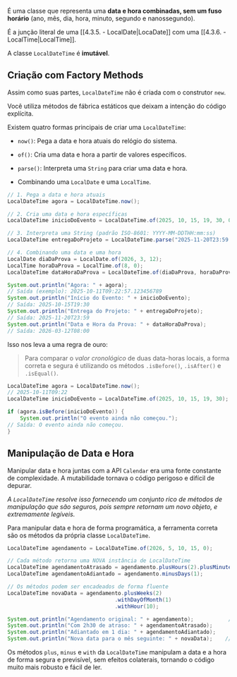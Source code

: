 É uma classe que representa uma **data e hora combinadas, sem um fuso horário** (ano, mês, dia, hora, minuto, segundo e nanossegundo).

É a junção literal de uma [[4.3.5. - LocalDate|LocaDate]] com uma [[4.3.6. - LocalTime|LocalTime]].

A classe `LocalDateTime` é **imutável**.

## Criação com Factory Methods

Assim como suas partes, `LocalDateTime` não é criada com o construtor `new`.

Você utiliza métodos de fábrica estáticos que deixam a intenção do código explícita.

Existem quatro formas principais de criar uma `LocalDateTime`:

- `now()`: Pega a data e hora atuais do relógio do sistema.
    
- `of()`: Cria uma data e hora a partir de valores específicos.
    
- `parse()`: Interpreta uma `String` para criar uma data e hora.
    
- Combinando uma `LocalDate` e uma `LocalTime`.
    

```Java
// 1. Pega a data e hora atuais
LocalDateTime agora = LocalDateTime.now();

// 2. Cria uma data e hora específicas
LocalDateTime inicioDoEvento = LocalDateTime.of(2025, 10, 15, 19, 30, 0);

// 3. Interpreta uma String (padrão ISO-8601: YYYY-MM-DDTHH:mm:ss)
LocalDateTime entregaDoProjeto = LocalDateTime.parse("2025-11-20T23:59:00");

// 4. Combinando uma data e uma hora
LocalDate diaDaProva = LocalDate.of(2026, 3, 12);
LocalTime horaDaProva = LocalTime.of(8, 0);
LocalDateTime dataHoraDaProva = LocalDateTime.of(diaDaProva, horaDaProva);

System.out.println("Agora: " + agora);
// Saída (exemplo): 2025-10-11T09:22:57.123456789
System.out.println("Início do Evento: " + inicioDoEvento);
// Saída: 2025-10-15T19:30
System.out.println("Entrega do Projeto: " + entregaDoProjeto);
// Saída: 2025-11-20T23:59
System.out.println("Data e Hora da Prova: " + dataHoraDaProva);
// Saída: 2026-03-12T08:00
```

Isso nos leva a uma regra de ouro:

> Para comparar o _valor cronológico_ de duas data-horas locais, a forma correta e segura é utilizando os métodos `.isBefore()`, `.isAfter()` e `.isEqual()`.

```Java
LocalDateTime agora = LocalDateTime.now();
// 2025-10-11T09:22
LocalDateTime inicioDoEvento = LocalDateTime.of(2025, 10, 15, 19, 30);

if (agora.isBefore(inicioDoEvento)) {
    System.out.println("O evento ainda não começou.");
// Saída: O evento ainda não começou.
}
```

## Manipulação de Data e Hora

Manipular data e hora juntas com a API `Calendar` era uma fonte constante de complexidade. A mutabilidade tornava o código perigoso e difícil de depurar.

_A `LocalDateTime` resolve isso fornecendo um conjunto rico de métodos de manipulação que são seguros, pois sempre retornam um novo objeto, e extremamente legíveis._

Para manipular data e hora de forma programática, a ferramenta correta são os métodos da própria classe `LocalDateTime`.

```Java
LocalDateTime agendamento = LocalDateTime.of(2026, 5, 10, 15, 0);

// Cada método retorna uma NOVA instância de LocalDateTime
LocalDateTime agendamentoAtrasado = agendamento.plusHours(2).plusMinutes(30);
LocalDateTime agendamentoAdiantado = agendamento.minusDays(1);

// Os métodos podem ser encadeados de forma fluente
LocalDateTime novaData = agendamento.plusWeeks(2)
                                  .withDayOfMonth(1)
                                  .withHour(10);

System.out.println("Agendamento original: " + agendamento);           // Saída: 2026-05-10T15:00
System.out.println("Com 2h30 de atraso: " + agendamentoAtrasado);       // Saída: 2026-05-10T17:30
System.out.println("Adiantado em 1 dia: " + agendamentoAdiantado);       // Saída: 2026-05-09T15:00
System.out.println("Nova data para o mês seguinte: " + novaData);    // Saída: 2026-06-01T10:00
```

Os métodos `plus`, `minus` e `with` da `LocalDateTime` manipulam a data e a hora de forma segura e previsível, sem efeitos colaterais, tornando o código muito mais robusto e fácil de ler.